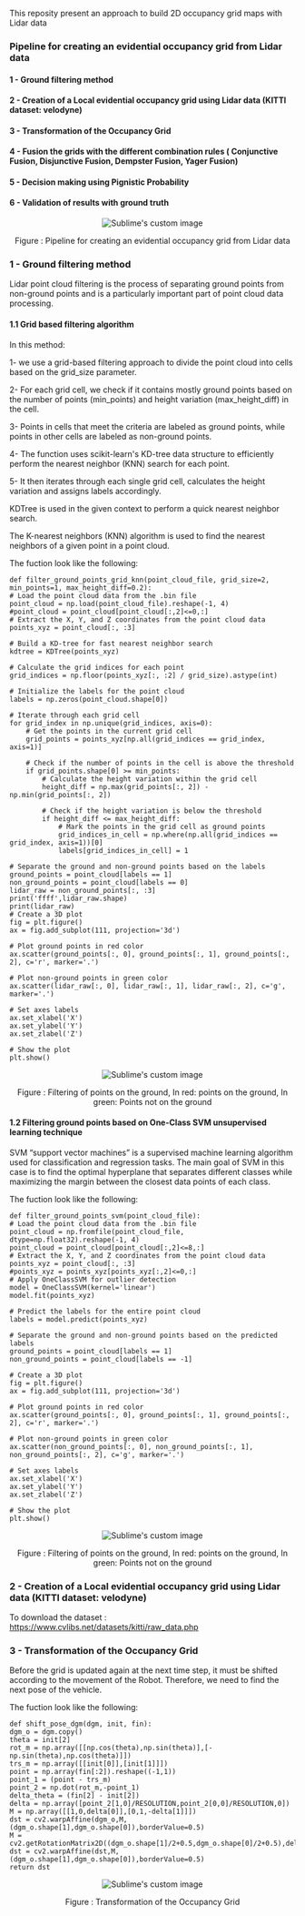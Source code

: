 This reposity present an approach to build 2D occupancy grid maps with Lidar data

### Pipeline for creating an evidential occupancy grid from Lidar data
#### 1 - Ground filtering method
#### 2 - Creation of a Local evidential occupancy grid using Lidar data (KITTI dataset: velodyne) 
#### 3 - Transformation of the Occupancy Grid
#### 4 - Fusion the grids with the different combination rules ( Conjunctive Fusion, Disjunctive Fusion, Dempster Fusion, Yager Fusion) 
#### 5 - Decision making using Pignistic Probability
#### 6 - Validation of results with ground truth

<p align="center">   
  <img src="https://github.com/Mboubaker/Lidar_Evidential_occupancy_grid_mapping-/assets/97898968/eebb9268-7b59-41e6-a8a3-2385d4625331.png?raw=true" alt="Sublime's custom image"/>
       
</p>
<p align="center">                                  
Figure : Pipeline for creating an evidential occupancy grid from Lidar data




### 1 - Ground filtering method
Lidar point cloud filtering is the process of separating ground points from non-ground points and is a particularly important part of point cloud data processing.


#### 1.1  Grid based filtering algorithm

In this method:

1- we use a grid-based filtering approach to divide the point cloud into cells based on the grid_size parameter.

2- For each grid cell, we check if it contains mostly ground points based on the number of points (min_points) and height variation (max_height_diff) in the cell.

3- Points in cells that meet the criteria are labeled as ground points, while points in other cells are labeled as non-ground points.

4- The function uses scikit-learn's KD-tree data structure to efficiently perform the nearest neighbor (KNN) search for each point.

5- It then iterates through each single grid cell, calculates the height variation and assigns labels accordingly.

KDTree is used in the given context to perform a quick nearest neighbor search.

The K-nearest neighbors (KNN) algorithm is used to find the nearest neighbors of a given point in a point cloud.

The fuction look like the following:


    def filter_ground_points_grid_knn(point_cloud_file, grid_size=2, min_points=1, max_height_diff=0.2):
    # Load the point cloud data from the .bin file
    point_cloud = np.load(point_cloud_file).reshape(-1, 4)
    #point_cloud = point_cloud[point_cloud[:,2]<=0,:]
    # Extract the X, Y, and Z coordinates from the point cloud data
    points_xyz = point_cloud[:, :3]

    # Build a KD-tree for fast nearest neighbor search
    kdtree = KDTree(points_xyz)

    # Calculate the grid indices for each point
    grid_indices = np.floor(points_xyz[:, :2] / grid_size).astype(int)

    # Initialize the labels for the point cloud
    labels = np.zeros(point_cloud.shape[0])

    # Iterate through each grid cell
    for grid_index in np.unique(grid_indices, axis=0):
        # Get the points in the current grid cell
        grid_points = points_xyz[np.all(grid_indices == grid_index, axis=1)]

        # Check if the number of points in the cell is above the threshold
        if grid_points.shape[0] >= min_points:
            # Calculate the height variation within the grid cell
            height_diff = np.max(grid_points[:, 2]) - np.min(grid_points[:, 2])

            # Check if the height variation is below the threshold
            if height_diff <= max_height_diff:
                # Mark the points in the grid cell as ground points
                grid_indices_in_cell = np.where(np.all(grid_indices == grid_index, axis=1))[0]
                labels[grid_indices_in_cell] = 1

    # Separate the ground and non-ground points based on the labels
    ground_points = point_cloud[labels == 1]
    non_ground_points = point_cloud[labels == 0]
    lidar_raw = non_ground_points[:, :3]
    print('ffff',lidar_raw.shape)
    print(lidar_raw)
    # Create a 3D plot
    fig = plt.figure()
    ax = fig.add_subplot(111, projection='3d')

    # Plot ground points in red color
    ax.scatter(ground_points[:, 0], ground_points[:, 1], ground_points[:, 2], c='r', marker='.')

    # Plot non-ground points in green color
    ax.scatter(lidar_raw[:, 0], lidar_raw[:, 1], lidar_raw[:, 2], c='g', marker='.')

    # Set axes labels
    ax.set_xlabel('X')
    ax.set_ylabel('Y')
    ax.set_zlabel('Z')

    # Show the plot
    plt.show()

<p align="center">   
  <img src="https://github.com/Mboubaker/Lidar_Evidential_occupancy_grid_mapping-/assets/97898968/29f3cf16-1d84-41fa-a155-d32d58063653.png?raw=true" alt="Sublime's custom image"/>
       
</p>
<p align="center">                                  
Figure :  Filtering of points on the ground, In red: points on the ground,  In green: Points not on the ground
  
#### 1.2 Filtering ground points based on One-Class SVM unsupervised learning technique

SVM “support vector machines” is a supervised machine learning algorithm used for classification and regression tasks.
The main goal of SVM in this case is to find the optimal hyperplane that separates different classes while maximizing the margin between the closest data points of each class.

The fuction look like the following:

    def filter_ground_points_svm(point_cloud_file):
    # Load the point cloud data from the .bin file
    point_cloud = np.fromfile(point_cloud_file, dtype=np.float32).reshape(-1, 4)
    point_cloud = point_cloud[point_cloud[:,2]<=8,:]
    # Extract the X, Y, and Z coordinates from the point cloud data
    points_xyz = point_cloud[:, :3]
    #points_xyz = points_xyz[points_xyz[:,2]<=0,:]
    # Apply OneClassSVM for outlier detection
    model = OneClassSVM(kernel='linear')
    model.fit(points_xyz)

    # Predict the labels for the entire point cloud
    labels = model.predict(points_xyz)

    # Separate the ground and non-ground points based on the predicted labels
    ground_points = point_cloud[labels == 1]
    non_ground_points = point_cloud[labels == -1]

    # Create a 3D plot
    fig = plt.figure()
    ax = fig.add_subplot(111, projection='3d')

    # Plot ground points in red color
    ax.scatter(ground_points[:, 0], ground_points[:, 1], ground_points[:, 2], c='r', marker='.')

    # Plot non-ground points in green color
    ax.scatter(non_ground_points[:, 0], non_ground_points[:, 1], non_ground_points[:, 2], c='g', marker='.')

    # Set axes labels
    ax.set_xlabel('X')
    ax.set_ylabel('Y')
    ax.set_zlabel('Z')

    # Show the plot
    plt.show()




<p align="center">   
  <img src="https://github.com/Mboubaker/Lidar_Evidential_occupancy_grid_mapping-/assets/97898968/249815bb-ca87-4a30-9b54-1bd7a8261302.png?raw=true" alt="Sublime's custom image"/>
       
</p>
<p align="center">                                  
Figure :  Filtering of points on the ground, In red: points on the ground,  In green: Points not on the ground



### 2 - Creation of a Local evidential occupancy grid using Lidar data (KITTI dataset: velodyne) 

To download the dataset : https://www.cvlibs.net/datasets/kitti/raw_data.php

### 3 - Transformation of the Occupancy Grid

Before the grid is updated again at the next time step, it must be shifted according to the movement of the Robot. Therefore, we need to find the next pose of the vehicle.

The fuction look like the following:


    def shift_pose_dgm(dgm, init, fin):
    dgm_o = dgm.copy()
    theta = init[2] 
    rot_m = np.array([[np.cos(theta),np.sin(theta)],[-np.sin(theta),np.cos(theta)]])
    trs_m = np.array([[init[0]],[init[1]]])
    point = np.array(fin[:2]).reshape((-1,1))
    point_1 = (point - trs_m)
    point_2 = np.dot(rot_m,-point_1)
    delta_theta = (fin[2] - init[2])
    delta = np.array([point_2[1,0]/RESOLUTION,point_2[0,0]/RESOLUTION,0])
    M = np.array([[1,0,delta[0]],[0,1,-delta[1]]])
    dst = cv2.warpAffine(dgm_o,M,(dgm_o.shape[1],dgm_o.shape[0]),borderValue=0.5)
    M = cv2.getRotationMatrix2D((dgm_o.shape[1]/2+0.5,dgm_o.shape[0]/2+0.5),delta_theta,1)
    dst = cv2.warpAffine(dst,M,(dgm_o.shape[1],dgm_o.shape[0]),borderValue=0.5)
    return dst

  
<p align="center">   
  <img src="https://github.com/Mboubaker/Lidar_Evidential_occupancy_grid_mapping-/assets/97898968/8b535954-9e7a-4c45-a8fe-45956dde3e97.gif?raw=true" alt="Sublime's custom image"/>
       
</p>
<p align="center">                                  
Figure :  Transformation of the Occupancy Grid
